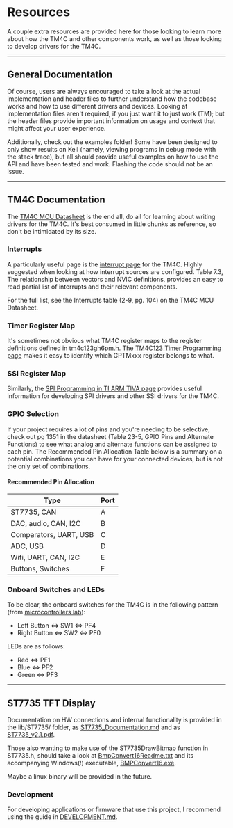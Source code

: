 # Resources

A couple extra resources are provided here for those looking to learn more about how the TM4C and other components work, as well as those looking to develop drivers for the TM4C.

---

## General Documentation

Of course, users are always encouraged to take a look at the actual implementation and header files to further understand how the codebase works and how to use different drivers and devices. Looking at implementation files aren't required, if you just want it to just work (TM); but the header files provide important information on usage and context that might affect your user experience.

Additionally, check out the examples folder! Some have been designed to only show results on Keil (namely, viewing programs in debug mode with the stack trace), but all should provide useful examples on how to use the API and have been tested and work. Flashing the code should not be an issue.

---

## TM4C Documentation

The [TM4C MCU Datasheet](TM4C_Datasheet.pdf) is the end all, do all for learning about writing drivers for the TM4C. It's best consumed in little chunks as reference, so don't be intimidated by its size.

### Interrupts

A particularly useful page is the [interrupt page](http://shukra.cedt.iisc.ernet.in/edwiki/EmSys:Interrupts_in_TM4C123GH6PM_Launchpad) for the TM4C. Highly suggested when looking at how interrupt sources are configured. Table 7.3, The relationship between vectors and NVIC definitions, provides an easy to read partial list of interrupts and their relevant components.

For the full list, see the Interrupts table (2-9, pg. 104) on the TM4C MCU Datasheet.

### Timer Register Map

It's sometimes not obvious what TM4C register maps to the register definitions defined in [tm4c123gh6pm.h](../inc/tm4c123gh6pm.h). The [TM4C123 Timer Programming page](http://shukra.cedt.iisc.ernet.in/edwiki/EmSys:TM4C123_Timer_Programming) makes it easy to identify which GPTMxxx register belongs to what.

### SSI Register Map

Similarly, the [SPI Programming in TI ARM TIVA page](http://shukra.cedt.iisc.ernet.in/edwiki/EmSys:SPI_programming_in_TI_ARM_Tiva) provides useful information for developing SPI drivers and other SSI drivers for the TM4C.

### GPIO Selection

If your project requires a lot of pins and you're needing to be selective, check out pg 1351 in the datasheet (Table 23-5, GPIO Pins and Alternate Functions) to see what analog and alternate functions can be assigned to each pin. The Recommended Pin Allocation Table below is a summary on a potential combinations you can have for your connected devices, but is not the only set of combinations.

#### Recommended Pin Allocation

| Type                         | Port |
|------------------------------|------|
| ST7735, CAN                  | A    |
| DAC, audio, CAN, I2C         | B    |
| Comparators, UART, USB       | C    |
| ADC, USB                     | D    |
| Wifi, UART, CAN, I2C         | E    |
| Buttons, Switches            | F    |

### Onboard Switches and LEDs

To be clear, the onboard switches for the TM4C is in the following pattern (from [microcontrollers lab](https://microcontrollerslab.com/controlling-led-push-button-tiva-launchpad/)):
- Left Button <=> SW1 <=> PF4
- Right Button <=> SW2 <=> PF0

LEDs are as follows:
- Red <=> PF1
- Blue <=> PF2
- Green <=> PF3

---

## ST7735 TFT Display

Documentation on HW connections and internal functionality is provided in the lib/ST7735/ folder, as [ST7735_Documentation.md](../lib/ST7735/ST7735_Documentation.md) and as [ST7735_v2.1.pdf](../lib/ST7735/ST7735_v2.1.pdf).

Those also wanting to make use of the ST7735DrawBitmap function in ST7735.h, should take a look at [BmpConvert16Readme.txt](../lib/BMP/BmpConvert16Readme.txt) and its accompanying Windows(!) executable, [BMPConvert16.exe](../lib/BMP/BmpConvert.cpp).

Maybe a linux binary will be provided in the future.

### Development

For developing applications or firmware that use this project, I recommend using
the guide in [DEVELOPMENT.md](DEVELOPMENT.md).
